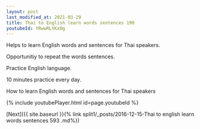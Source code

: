 ```yaml
---
layout: post
last_modified_at: 2021-03-29
title: Thai to English learn words sentences 190 
youtubeId: YRwwRLYKx0g
---
```

 
 
Helps to learn English words and sentences for Thai speakers.

Opportunitiy to repeat the words sentences. 

Practice English language. 
 
10 minutes practice every day. 
 
How to learn English words and sentences for Thai speakers 
 
{% include youtubePlayer.html id=page.youtubeId %}
 
 
[Next]({{ site.baseurl }}{% link  split1/_posts/2016-12-15-Thai to english learn words sentences 593 .md%})
 
